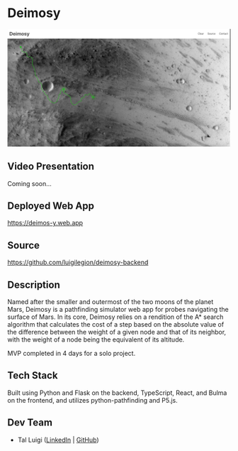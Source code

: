 # Deimosy

![Deimosy Screenshot](./public/screenshot.png)

## Video Presentation

Coming soon...

## Deployed Web App

https://deimos-y.web.app

## Source

https://github.com/luigilegion/deimosy-backend

## Description

Named after the smaller and outermost of the two moons of the planet Mars, Deimosy is a pathfinding simulator web app for probes navigating the surface of Mars. In its core, Deimosy relies on a rendition of the A\* search algorithm that calculates the cost of a step based on the absolute value of the difference between the weight of a given node and that of its neighbor, with the weight of a node being the equivalent of its altitude.

MVP completed in 4 days for a solo project.

## Tech Stack

Built using Python and Flask on the backend, TypeScript, React, and Bulma on the frontend, and utilizes python-pathfinding and P5.js.

## Dev Team

- Tal Luigi ([LinkedIn](https://www.linkedin.com/in/talluigi) | [GitHub](https://github.com/luigilegion))
